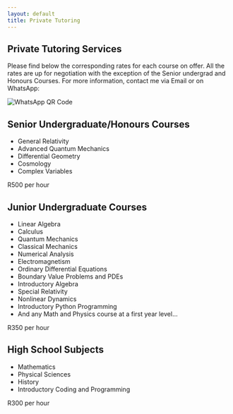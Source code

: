 ```yaml
---
layout: default
title: Private Tutoring
---
```

## Private Tutoring Services

Please find below the corresponding rates for each course on offer. All the rates are up for negotiation with the exception of the Senior undergrad and Honours Courses. For more information, contact me via Email or on WhatsApp:

<div class="qr-code-placeholder">
  <img src="{{ '/assets/images/whatsapp-qr.png' | relative_url }}" alt="WhatsApp QR Code">
</div>

<div class="tutoring-container">
  <div class="tutoring-card">
        <h2>Senior Undergraduate/Honours Courses</h2>
        <ul>
            <li>General Relativity</li>
            <li>Advanced Quantum Mechanics</li>
            <li>Differential Geometry</li>
            <li>Cosmology</li>
            <li>Complex Variables</li>
            <!--<li>Electrodynamics</li>
            <li>Statistical Mechanics and Thermal Physics</li>
            <li>Computationl Physics</li>-->
        </ul>
        <p class="price">R500 per hour</p>
    </div>
  
  <div class="tutoring-card">
    <h2>Junior Undergraduate Courses</h2>
    <ul>
        <li>Linear Algebra</li>
        <li>Calculus</li>
        <li>Quantum Mechanics</li>
        <li>Classical Mechanics</li>
        <li>Numerical Analysis</li>
        <li>Electromagnetism</li>
        <li>Ordinary Differential Equations</li>
        <li>Boundary Value Problems and PDEs</li>
        <li>Introductory Algebra</li>
        <li>Special Relativity</li>
        <li>Nonlinear Dynamics</li>
        <li>Introductory Python Programming</li>
        <li>And any Math and Physics course at a first year level...</li>
    </ul>
    <p class="price">R350 per hour</p>
</div>
  
  <div class="tutoring-card">
    <h2>High School Subjects</h2>
    <ul>
        <li>Mathematics</li>
        <li>Physical Sciences</li>
        <li>History</li>
        <li>Introductory Coding and Programming</li>
    </ul>
    <p class="price">R300 per hour</p>
</div>
</div>